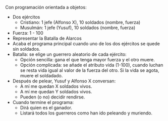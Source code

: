 

Con programación orientada a objetos:

- Dos ejércitos
    - Cristiano: 1 jefe (Alfonso X), 10 soldados (nombre, fuerza)
    - Musulmán: 1 jefe (Yusuf), 10 soldados (nombre, fuerza)
- Fuerza: 1 - 100
- Representar la Batalla de Alarcos
- Acaba el programa principal cuando uno de los dos ejércitos se quede sin soldados.
- Batalla: se elige un guerrero aleatorio de cada ejército:
    - Opción sencilla: gana el que tenga mayor fuerza y el otro muere.
    - Opción complicada: se añade el atributo vida (1-100), cuando luchan se resta vida igual al valor de la fuerza del otro. Si la vida se agota, muere el soldadado.
- Después de pelear, Yusuf y Alfonso X conversan:
    - A mí me quedan X soldados vivos.
    - A mí me quedan Y soldados vivos.
    - Pueden (o no) decidir rendirse.
- Cuando termine el programa:
    - Dirá quien es el ganador.
    - Listará todos los guerreros como han ido peleando y muriendo.